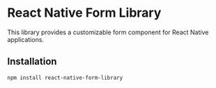 # React Native Form Library

This library provides a customizable form component for React Native applications.

## Installation

```bash
npm install react-native-form-library
